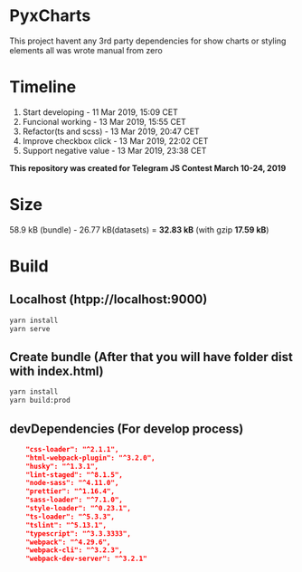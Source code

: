 # PyxCharts
This project havent any 3rd party dependencies for show charts or styling elements all was wrote manual from zero

# Timeline
1. Start developing - 11 Mar 2019, 15:09 CET
2. Funcional working - 13 Mar 2019, 15:55 CET
3. Refactor(ts and scss) - 13 Mar 2019, 20:47 CET
4. Improve checkbox click - 13 Mar 2019, 22:02 CET
5. Support negative value - 13 Mar 2019, 23:38 CET

**This repository was created for Telegram JS Contest March 10-24, 2019**

# Size
58.9 kB (bundle) - 26.77 kB(datasets) = **32.83 kB** (with gzip **17.59 kB**)
# Build

## Localhost (htpp://localhost:9000)
```bash
yarn install
yarn serve
```
## Create bundle (After that you will have folder dist with index.html)
```bash
yarn install
yarn build:prod
```

## devDependencies (For develop process)
```json
    "css-loader": "^2.1.1",
    "html-webpack-plugin": "^3.2.0",
    "husky": "^1.3.1",
    "lint-staged": "^8.1.5",
    "node-sass": "^4.11.0",
    "prettier": "^1.16.4",
    "sass-loader": "^7.1.0",
    "style-loader": "^0.23.1",
    "ts-loader": "^5.3.3",
    "tslint": "^5.13.1",
    "typescript": "^3.3.3333",
    "webpack": "^4.29.6",
    "webpack-cli": "^3.2.3",
    "webpack-dev-server": "^3.2.1"
```
